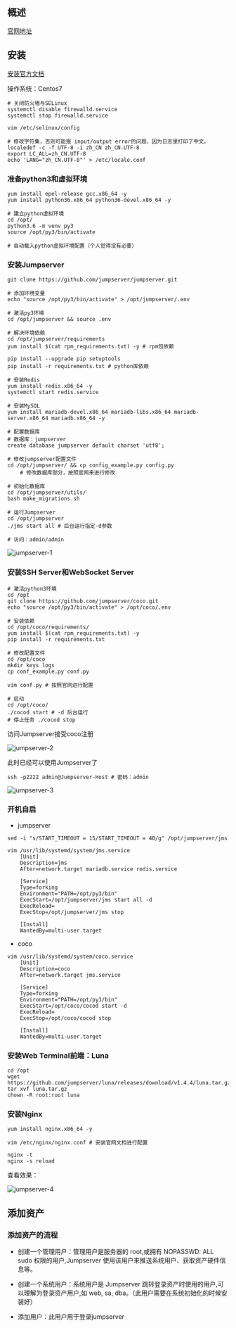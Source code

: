 ## 概述
[官网地址](http://www.jumpserver.org/)

## 安装
[安装官方文档](http://docs.jumpserver.org/zh/docs/step_by_step.html)

操作系统：Centos7

```
# 关闭防火墙与SELinux
systemctl disable firewalld.service
systemctl stop firewalld.service

vim /etc/selinux/config

# 修改字符集，否则可能报 input/output error的问题，因为日志里打印了中文。
localedef -c -f UTF-8 -i zh_CN zh_CN.UTF-8
export LC_ALL=zh_CN.UTF-8
echo 'LANG="zh_CN.UTF-8"' > /etc/locale.conf
```

### 准备python3和虚拟环境
```
yum install epel-release gcc.x86_64 -y
yum install python36.x86_64 python36-devel.x86_64 -y

# 建立python虚拟环境
cd /opt/
python3.6 -m venv py3
source /opt/py3/bin/activate

# 自动载入python虚拟环境配置（个人觉得没有必要）
```

### 安装Jumpserver
```
git clone https://github.com/jumpserver/jumpserver.git

# 添加环境变量
echo "source /opt/py3/bin/activate" > /opt/jumpserver/.env

# 激活py3环境
cd /opt/jumpserver && source .env

# 解决环境依赖
cd /opt/jumpserver/requirements
yum install $(cat rpm_requirements.txt) -y # rpm包依赖

pip install --upgrade pip setuptools
pip install -r requirements.txt # python库依赖

# 安装Redis
yum install redis.x86_64 -y
systemctl start redis.service

# 安装MySQL
yum install mariadb-devel.x86_64 mariadb-libs.x86_64 mariadb-server.x86_64 mariadb.x86_64 -y

# 配置数据库
# 数据库：jumpserver
create database jumpserver default charset 'utf8';

# 修改jumpserver配置文件
cd /opt/jumpserver/ && cp config_example.py config.py
	# 修改数据库部分，按照官网来进行修改

# 初始化数据库
cd /opt/jumpserver/utils/
bash make_migrations.sh

# 运行Jumpserver
cd /opt/jumpserver
./jms start all # 后台运行指定-d参数

# 访问：admin/admin
```

![jumpserver-1](https://github.com/bloodzer0/Enterprise_Security_Build--Open_Source/raw/master/Infrastructure%20Security/Host%20Security/Fortress%20Machine/img/jumpserver-1.png)

### 安装SSH Server和WebSocket Server
```
# 激活python3环境
cd /opt
git clone https://github.com/jumpserver/coco.git
echo "source /opt/py3/bin/activate" > /opt/coco/.env

# 安装依赖
cd /opt/coco/requirements/
yum install $(cat rpm_requirements.txt) -y
pip install -r requirements.txt

# 修改配置文件
cd /opt/coco
mkdir keys logs
cp conf_example.py conf.py

vim conf.py # 按照官网进行配置

# 启动
cd /opt/coco/
./cocod start # -d 后台运行
# 停止任务 ./cocod stop
```

访问Jumpserver接受coco注册

![jumpserver-2](https://github.com/bloodzer0/Enterprise_Security_Build--Open_Source/raw/master/Infrastructure%20Security/Host%20Security/Fortress%20Machine/img/jumpserver-2.png)

此时已经可以使用Jumpserver了

```
ssh -p2222 admin@Jumpserver-Host # 密码：admin
```

![jumpserver-3](https://github.com/bloodzer0/Enterprise_Security_Build--Open_Source/raw/master/Infrastructure%20Security/Host%20Security/Fortress%20Machine/img/jumpserver-3.png)


### 开机自启
* jumpserver

```
sed -i "s/START_TIMEOUT = 15/START_TIMEOUT = 40/g" /opt/jumpserver/jms

vim /usr/lib/systemd/system/jms.service
	[Unit]
	Description=jms
	After=network.target mariadb.service redis.service
	
	[Service]
	Type=forking
	Environment="PATH=/opt/py3/bin"
	ExecStart=/opt/jumpserver/jms start all -d
	ExecReload=
	ExecStop=/opt/jumpserver/jms stop
	
	[Install]
	WantedBy=multi-user.target
```

* coco

```
vim /usr/lib/systemd/system/coco.service
	[Unit]
	Description=coco
	After=network.target jms.service
	
	[Service]
	Type=forking
	Environment="PATH=/opt/py3/bin"
	ExecStart=/opt/coco/cocod start -d
	ExecReload=
	ExecStop=/opt/coco/cocod stop
	
	[Install]
	WantedBy=multi-user.target
```

### 安装Web Terminal前端：Luna
```
cd /opt
wget https://github.com/jumpserver/luna/releases/download/v1.4.4/luna.tar.gz
tar xvf luna.tar.gz
chown -R root:root luna
```

### 安装Nginx
```
yum install nginx.x86_64 -y

vim /etc/nginx/nginx.conf # 安装官网文档进行配置

nginx -t
nginx -s reload
```

查看效果：

![jumpserver-4](https://github.com/bloodzer0/Enterprise_Security_Build--Open_Source/raw/master/Infrastructure%20Security/Host%20Security/Fortress%20Machine/img/jumpserver-4.png)

## 添加资产
### 添加资产的流程
* 创建一个管理用户：管理用户是服务器的 root,或拥有 NOPASSWD: ALL sudo 权限的用户,Jumpserver 使用该用户来推送系统用户、获取资产硬件信息等。


* 创建一个系统用户：系统用户是 Jumpserver 跳转登录资产时使用的用户,可以理解为登录资产用户,如 web, sa, dba。（此用户需要在系统初始化的时候安装好）

* 添加用户：此用户用于登录jumpserver


